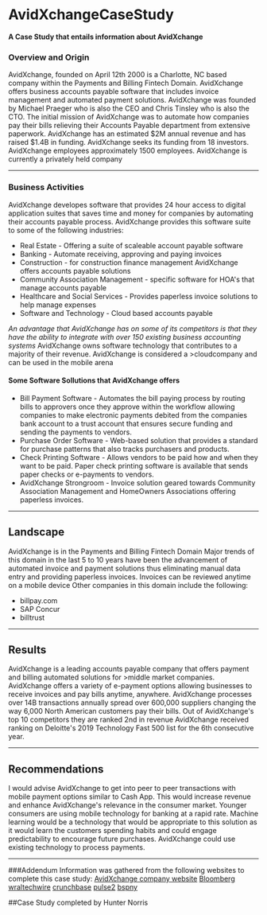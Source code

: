 # AvidXchangeCaseStudy
**A Case Study that entails information about AvidXchange** 

### Overview and Origin ###
AvidXchange, founded on April 12th 2000 is a Charlotte, NC based company within the Payments and Billing Fintech Domain. AvidXchange offers business accounts payable software that includes invoice management and automated payment solutions. AvidXchange was founded by Michael Praeger who is also the CEO and Chris Tinsley who is also the CTO.  The initial mission of AvidXchange was to automate how companies pay their bills relieving their Accounts Payable department from extensive paperwork. 
AvidXchange has an estimated $2M annual revenue and has raised $1.4B in funding.  AvidXchange seeks its funding from 18 investors.  AvidXchange employees approximately 1500 employees. AvidXchange is currently a privately held company

--- 

### Business Activities ###
AvidXchange developes software that provides 24 hour access to digital application suites that saves time and money for companies by automating their accounts payable process. 
AvidXchange provides this software suite to some of the following industries:
- Real Estate - Offering a suite of scaleable account payable software 
- Banking - Automate receiving, approving and paying invoices
- Construction - for construction finance management AvidXchange offers accounts payable solutions
- Community Association Management - specific software for HOA's that manage accounts payable
- Healthcare and Social Services - Provides paperless invoice solutions to help manage expenses
- Software and Technology - Cloud based accounts payable

*An advantage that AvidXchange has on some of its competitors is that they have the ability to integrate with over 150 existing business accounting systems*
AvidXchange owns software technology that contributes to a majority of their revenue. 
AvidXchange is considered  a >cloudcompany and can be used in the mobile arena
#### Some Software Sollutions that AvidXchange offers ###
- Bill Payment Software - Automates the bill paying process by routing bills to approvers once they approve within the workflow allowing companies to make electronic payments debited from the companies bank account to a trust account that ensures secure funding and sending the payments to vendors.
- Purchase Order Software - Web-based solution that provides a standard for purchase patterns that also tracks purchasers and products.
- Check Printing Software - Allows vendors to be paid how and when they want to be paid. Paper check printing software is available that sends paper checks or e-payments to vendors.
- AvidXchange Strongroom - Invoice solution geared towards Community Association Management and HomeOwners Associations offering paperless invoices.

---

## Landscape
AvidXchange is in the Payments and Billing Fintech Domain
Major trends of this domain in the last 5 to 10 years have been the advancement of automated invoice and payment solutions thus eliminating manual data entry and providing paperless invoices. Invoices can be reviewed anytime on a mobile device
Other companies in this domain include the following:
- billpay.com
- SAP Concur
- billtrust

---

## Results
AvidXchange is a leading accounts payable company that offers payment and billing automated solutions for >middle market companies.  AvidXchange offers a variety of e-payment options allowing businesses to receive invoices and pay bills anytime, anywhere. AvidXchange processes over 14B transactions annually spread over 600,000 suppliers changing the way 6,000 North American customers pay their bills. 
Out of AvidXchange's top 10 competitors they are ranked 2nd in revenue
AvidXchange received ranking on Deloitte's 2019 Technology Fast 500 list for the 6th consecutive year. 

---

## Recommendations
I would advise AvidXchange to get into peer to peer transactions with mobile payment options similar to Cash App.
This would increase revenue and enhance AvidXchange's relevance in the consumer market.  Younger consumers are using mobile technology for banking at a rapid rate. Machine learning would be a technology that would be appropriate to this solution as it would learn the customers spending habits and could engage predictability to encourage future purchases. AvidXchange could use existing technology to process payments. 


---


###Addendum
Information was gathered from the following websites to complete this case study:
[AvidXchange company website](www.avidxchange.com)
[Bloomberg](https://www.bloomberg.com/profile/company/9348193Z:US)
[wraltechwire](https://www.wraltechwire.com/2020/08/14/fast-growing-charlotte-fintech-avidxchange-raises-another-119m/)
[crunchbase](https://www.crunchbase.com/organization/avidxchange)
[pulse2](https://pulse2.com/payment-automation-company-avidxchange-secures-128-million/)
[bspny](https://www.bspny.com/platforms-avidxchange-cloud-based-accounts-payable-software-suite-for-modern-business)

##Case Study completed by Hunter Norris